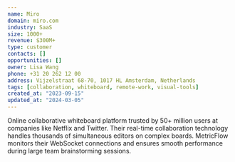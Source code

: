 ```yaml
---
name: Miro
domain: miro.com
industry: SaaS
size: 1000+
revenue: $300M+
type: customer
contacts: []
opportunities: []
owner: Lisa Wang
phone: +31 20 262 12 00
address: Vijzelstraat 68-70, 1017 HL Amsterdam, Netherlands
tags: [collaboration, whiteboard, remote-work, visual-tools]
created_at: "2023-09-15"
updated_at: "2024-03-05"
---
```


Online collaborative whiteboard platform trusted by 50+ million users at companies like Netflix and Twitter. Their real-time collaboration technology handles thousands of simultaneous editors on complex boards. MetricFlow monitors their WebSocket connections and ensures smooth performance during large team brainstorming sessions.